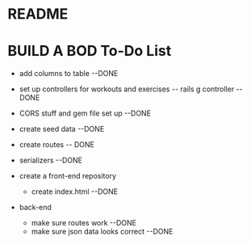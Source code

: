 # README

# BUILD A BOD To-Do List

* add columns to table --DONE
* set up controllers for workouts and exercises -- rails g controller --DONE
* CORS stuff and gem file set up --DONE
* create seed data --DONE
* create routes -- DONE
* serializers --DONE

* create a front-end repository
  * create index.html --DONE

* back-end
  * make sure routes work --DONE
  * make sure json data looks correct --DONE
